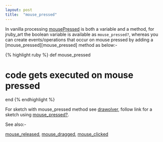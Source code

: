 ```yaml
---
layout: post
title:  "mouse_pressed"
---
```

In vanilla processing [mousePressed][mousePressed] is both a variable and a method, for jruby_art the boolean variable is available as `mouse_pressed?`, whereas you can create events/operations that occur on mouse pressed by adding a [mouse_pressed][mouse_pressed] method as below:-

{% highlight ruby %}
def mouse_pressed  
  # code gets executed on mouse pressed
end
{% endhighlight %}

For sketch with mouse_pressed method see [drawolver][drawolver], follow link for a sketch using [mouse_pressed?][mouse_pressed?].

See also:-

[mouse_released][mouse_released], [mouse_dragged][mouse_dragged], [mouse_clicked][mouse_clicked]

[mouse_pressed?]:https://github.com/ruby-processing/JRubyArt-examples/blob/master/processing_app/basics/input/mouse_press.rb
[mousePressed]:https://processing.org/reference/mousePressed_.html
[drawolver]:https://github.com/ruby-processing/propane-examples/blob/master/contributed/drawolver.rb
[mouse_released]:https://github.com/ruby-processing/propane-examples/blob/master/contributed/bezier_playground.rb
[mouse_dragged]:https://github.com/ruby-processing/propane-examples/blob/master/contributed/bezier_playground.rb
[mouse_clicked]:https://github.com/ruby-processing/propane-examples/blob/master/contributed/fibonacci_sphere.rb
